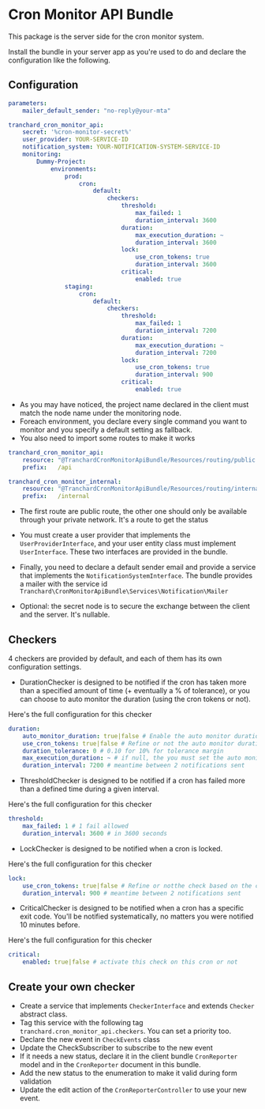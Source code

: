 # Cron Monitor API Bundle

This package is the server side for the cron monitor system.

Install the bundle in your server app as you're used to do and declare the configuration like the following.

## Configuration
```yaml
parameters:
    mailer_default_sender: "no-reply@your-mta"

tranchard_cron_monitor_api:
    secret: '%cron-monitor-secret%'
    user_provider: YOUR-SERVICE-ID
    notification_system: YOUR-NOTIFICATION-SYSTEM-SERVICE-ID
    monitoring:
        Dummy-Project:
            environments:
                prod:
                    cron:
                        default:
                            checkers:
                                threshold:
                                    max_failed: 1
                                    duration_interval: 3600
                                duration:
                                    max_execution_duration: ~
                                    duration_interval: 3600
                                lock:
                                    use_cron_tokens: true
                                    duration_interval: 3600
                                critical:
                                    enabled: true
                staging:
                    cron:
                        default:
                            checkers:
                                threshold:
                                    max_failed: 1
                                    duration_interval: 7200
                                duration:
                                    max_execution_duration: ~
                                    duration_interval: 7200
                                lock:
                                    use_cron_tokens: true
                                    duration_interval: 900
                                critical:
                                    enabled: true

```
* As you may have noticed, the project name declared in the client must match the node name under the monitoring node.
* Foreach environment, you declare every single command you want to monitor and you specify a default setting as fallback.
* You also need to import some routes to make it works
```yaml
tranchard_cron_monitor_api:
    resource: "@TranchardCronMonitorApiBundle/Resources/routing/public.yaml"
    prefix:   /api

tranchard_cron_monitor_internal:
    resource: "@TranchardCronMonitorApiBundle/Resources/routing/internal.yaml"
    prefix:   /internal
```
* The first route are public route, the other one should only be available through your private network. It's a route to get the status
* You must create a user provider that implements the `UserProviderInterface`, and your user entity class must implement `UserInterface`. These two interfaces are provided in the bundle.
* Finally, you need to declare a default sender email and provide a service that implements the `NotificationSystemInterface`. The bundle provides a mailer with the service id `Tranchard\CronMonitorApiBundle\Services\Notification\Mailer`

* Optional: the secret node is to secure the exchange between the client and the server. It's nullable.

## Checkers
4 checkers are provided by default, and each of them has its own configuration settings.

* DurationChecker is designed to be notified if the cron has taken more than a specified amount of time (+ eventually a % of tolerance), or you can choose to auto monitor the duration (using the cron tokens or not).

Here's the full configuration for this checker
```yaml
duration:
    auto_monitor_duration: true|false # Enable the auto monitor duration
    use_cron_tokens: true|false # Refine or not the auto monitor duration based on the command tokens
    duration_tolerance: 0 # 0.10 for 10% for tolerance margin 
    max_execution_duration: ~ # if null, the you must set the auto monitor duration to true
    duration_interval: 7200 # meantime between 2 notifications sent
```

* ThresholdChecker is designed to be notified if a cron has failed more than a defined time during a given interval.

Here's the full configuration for this checker
```yaml
threshold:
    max_failed: 1 # 1 fail allowed
    duration_interval: 3600 # in 3600 seconds
```

* LockChecker is designed to be notified when a cron is locked.

Here's the full configuration for this checker
```yaml
lock:
    use_cron_tokens: true|false # Refine or notthe check based on the command tokens
    duration_interval: 900 # meantime between 2 notifications sent
```

* CriticalChecker is designed to be notified when a cron has a specific exit code. You'll be notified systematically, no matters you were notified 10 minutes before.

Here's the full configuration for this checker
```yaml
critical:
    enabled: true|false # activate this check on this cron or not 
```

## Create your own checker
* Create a service that implements `CheckerInterface` and extends `Checker` abstract class.
* Tag this service with the following tag `tranchard.cron_monitor_api.checkers`. You can set a priority too.
* Declare the new event in `CheckEvents` class
* Update the CheckSubscriber to subscribe to the new event
* If it needs a new status, declare it in the client bundle `CronReporter` model and in the `CronReporter` document in this bundle.
* Add the new status to the enumeration to make it valid during form validation
* Update the edit action of the `CronReporterController` to use your new event. 
